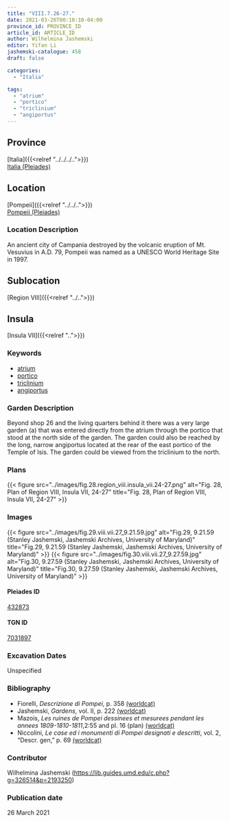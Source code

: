 ```yaml
---
title: "VIII.7.26-27."
date: 2021-03-26T00:10:10-04:00
province_id: PROVINCE_ID
article_id: ARTICLE_ID
author: Wilhelmina Jashemski
editor: Yifan Li
jashemski-catalogue: 458
draft: false

categories:
  - "Italia"

tags:
  - "atrium"
  - "portico"
  - "triclinium"
  - "angiportus"
---
```


## Province
[Italia]({{<relref "../../../..">}}) \
[Italia (Pleiades)](https://pleiades.stoa.org/places/1052)

## Location
[Pompeii]({{<relref "../../..">}}) \
[Pompeii (Pleiades)](https://pleiades.stoa.org/places/433032)

### Location Description
An ancient city of Campania destroyed by the volcanic eruption of Mt. Vesuvius in A.D. 79, Pompeii was named as a UNESCO World Heritage Site in 1997.

## Sublocation
[Region VIII]({{<relref "../..">}})

## Insula
[Insula VII]({{<relref "..">}})

### Keywords
 - [atrium](http://vocab.getty.edu/page/aat/300004097)
 - [portico](http://vocab.getty.edu/page/aat/300004145)
 - [triclinium](http://vocab.getty.edu/page/aat/300004359)
 - [angiportus](http://vocab.getty.edu/page/aat/300008249)

### Garden Description
Beyond shop 26 and the living quarters behind it there was a very large garden (a) that was entered directly from the atrium through the portico that stood at the north side of the garden. The garden could also be reached by the long, narrow angiportus located at the rear of the east portico of the Temple of Isis. The garden could be viewed from the triclinium to the north.

### Plans
{{< figure src="../images/fig.28.region_viii.insula_vii.24-27.png" alt="Fig. 28, Plan of Region VIII, Insula VII, 24-27" title="Fig. 28, Plan of Region VIII, Insula VII, 24-27" >}}

### Images
{{< figure src="../images/fig.29.viii.vii.27_9.21.59.jpg" alt="Fig.29, 9.21.59 (Stanley Jashemski, Jashemski Archives, University of Maryland)" title="Fig.29, 9.21.59 (Stanley Jashemski, Jashemski Archives, University of Maryland)" >}}
{{< figure src="../images/fig.30.viii.vii.27_9.27.59.jpg" alt="Fig.30, 9.27.59 (Stanley Jashemski, Jashemski Archives, University of Maryland)" title="Fig.30, 9.27.59 (Stanley Jashemski, Jashemski Archives, University of Maryland)" >}}

#### Pleiades ID
[432873](https://pleiades.stoa.org/places/538911200)

#### TGN ID
[7031897](http://vocab.getty.edu/page/tgn/2053030)

###  Excavation Dates
Unspecified

### Bibliography
* Fiorelli, *Descrizione di Pompei*, p. 358 [(worldcat)](http://www.worldcat.org/oclc/1198324804)
* Jashemski, *Gardens*, vol. II, p. 222 [(worldcat)](http://www.worldcat.org/oclc/1113367431)
* Mazois, *Les ruines de Pompei dessinees et mesurees pendant les annees 1809-1810-1811*,2:55 and pl. 16 (plan) [(worldcat)](http://www.worldcat.org/oclc/457565631)
* Niccolini, *Le case ed i monumenti di Pompei designati e descritti*, vol. 2, “Descr. gen,” p. 69 [(worldcat)](http://www.worldcat.org/oclc/906755593)

### Contributor
Wilhelmina Jashemski (https://lib.guides.umd.edu/c.php?g=326514&p=2193250)

### Publication date
26 March 2021
